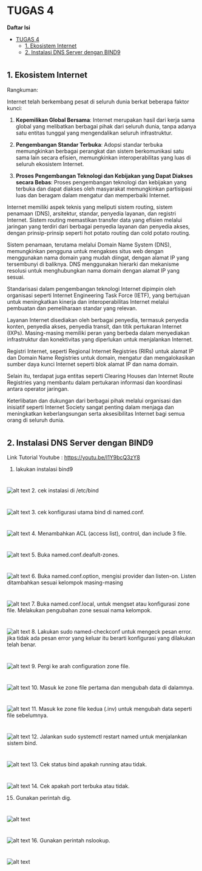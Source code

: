 # TUGAS 4

**Daftar Isi**
- [TUGAS 4](#tugas-4)
 [](#)
  - [1. Ekosistem Internet](#1-ekosistem-internet)
 [](#-1)
  - [2. Instalasi DNS Server dengan BIND9](#2-instalasi-dns-server-dengan-bind9)
#
## 1. Ekosistem Internet     
Rangkuman:

Internet telah berkembang pesat di seluruh dunia berkat beberapa faktor kunci:

1. **Kepemilikan Global Bersama**: Internet merupakan hasil dari kerja sama global yang melibatkan berbagai pihak dari seluruh dunia, tanpa adanya satu entitas tunggal yang mengendalikan seluruh infrastruktur.

2. **Pengembangan Standar Terbuka**: Adopsi standar terbuka memungkinkan berbagai perangkat dan sistem berkomunikasi satu sama lain secara efisien, memungkinkan interoperabilitas yang luas di seluruh ekosistem Internet.

3. **Proses Pengembangan Teknologi dan Kebijakan yang Dapat Diakses secara Bebas**: Proses pengembangan teknologi dan kebijakan yang terbuka dan dapat diakses oleh masyarakat memungkinkan partisipasi luas dan beragam dalam mengatur dan memperbaiki Internet.

Internet memiliki aspek teknis yang meliputi sistem routing, sistem penamaan (DNS), arsitektur, standar, penyedia layanan, dan registri Internet. Sistem routing memastikan transfer data yang efisien melalui jaringan yang terdiri dari berbagai penyedia layanan dan penyedia akses, dengan prinsip-prinsip seperti hot potato routing dan cold potato routing.

Sistem penamaan, terutama melalui Domain Name System (DNS), memungkinkan pengguna untuk mengakses situs web dengan menggunakan nama domain yang mudah diingat, dengan alamat IP yang tersembunyi di baliknya. DNS menggunakan hierarki dan mekanisme resolusi untuk menghubungkan nama domain dengan alamat IP yang sesuai.

Standarisasi dalam pengembangan teknologi Internet dipimpin oleh organisasi seperti Internet Engineering Task Force (IETF), yang bertujuan untuk meningkatkan kinerja dan interoperabilitas Internet melalui pembuatan dan pemeliharaan standar yang relevan.

Layanan Internet disediakan oleh berbagai penyedia, termasuk penyedia konten, penyedia akses, penyedia transit, dan titik pertukaran Internet (IXPs). Masing-masing memiliki peran yang berbeda dalam menyediakan infrastruktur dan konektivitas yang diperlukan untuk menjalankan Internet.

Registri Internet, seperti Regional Internet Registries (RIRs) untuk alamat IP dan Domain Name Registries untuk domain, mengatur dan mengalokasikan sumber daya kunci Internet seperti blok alamat IP dan nama domain.

Selain itu, terdapat juga entitas seperti Clearing Houses dan Internet Route Registries yang membantu dalam pertukaran informasi dan koordinasi antara operator jaringan.

Keterlibatan dan dukungan dari berbagai pihak melalui organisasi dan inisiatif seperti Internet Society sangat penting dalam menjaga dan meningkatkan keberlangsungan serta aksesibilitas Internet bagi semua orang di seluruh dunia.
#
## 2. Instalasi DNS Server dengan BIND9

Link Tutorial Youtube : https://youtu.be/I1Y9bcQ3zY8
1. lakukan instalasi bind9
#
![alt text](https://github.com/AliAzhar14/SysAdmin-3122500011/blob/main/TUGAS4/assets/1.png)
2. cek instalasi di /etc/bind
#
![alt text](https://github.com/AliAzhar14/SysAdmin-3122500011/blob/main/TUGAS4/assets/2.png)
3. cek konfigurasi utama bind di named.conf.
#
![alt text](https://github.com/AliAzhar14/SysAdmin-3122500011/blob/main/TUGAS4/assets/3.png)
4. Menambahkan ACL (access list), control, dan include 3 file.
#
![alt text](https://github.com/AliAzhar14/SysAdmin-3122500011/blob/main/TUGAS4/assets/4.png)
5. Buka named.conf.deafult-zones.
#
![alt text](https://github.com/AliAzhar14/SysAdmin-3122500011/blob/main/TUGAS4/assets/5.png)
6. Buka named.conf.option, mengisi provider dan listen-on. Listen ditambahkan sesuai kelompok masing-masing
#
![alt text](https://github.com/AliAzhar14/SysAdmin-3122500011/blob/main/TUGAS4/assets/6.png)
7. Buka named.conf.local, untuk mengset atau konfigurasi zone file. Melakukan pengubahan zone sesuai nama kelompok.
#
![alt text](https://github.com/AliAzhar14/SysAdmin-3122500011/blob/main/TUGAS4/assets/7.png)
8. Lakukan sudo named-checkconf untuk mengeck pesan error. jika tidak ada pesan error yang keluar itu berarti konfigurasi yang dilakukan telah benar.
#
![alt text](https://github.com/AliAzhar14/SysAdmin-3122500011/blob/main/TUGAS4/assets/11.png)
9. Pergi ke arah configuration zone file. 
#
![alt text](https://github.com/AliAzhar14/SysAdmin-3122500011/blob/main/TUGAS4/assets/9.png)
10. Masuk ke zone file pertama dan mengubah data di dalamnya.
#
![alt text](https://github.com/AliAzhar14/SysAdmin-3122500011/blob/main/TUGAS4/assets/10.png)
11. Masuk ke zone file kedua (.inv) untuk mengubah data seperti file sebelumnya.
#
![alt text](https://github.com/AliAzhar14/SysAdmin-3122500011/blob/main/TUGAS4/assets/12.png)
12. Jalankan sudo systemctl restart named untuk menjalankan sistem bind.
#
![alt text](https://github.com/AliAzhar14/SysAdmin-3122500011/blob/main/TUGAS4/assets/13.png)
13. Cek status bind apakah running atau tidak.
#
![alt text](https://github.com/AliAzhar14/SysAdmin-3122500011/blob/main/TUGAS4/assets/17.png)
14. Cek apakah port terbuka atau tidak.

15. Gunakan perintah dig.
#
![alt text](https://github.com/AliAzhar14/SysAdmin-3122500011/blob/main/TUGAS4/assets/16.png)
#
![alt text](https://github.com/AliAzhar14/SysAdmin-3122500011/blob/main/TUGAS4/assets/14.png)
16. Gunakan perintah nslookup.
#
![alt text](https://github.com/AliAzhar14/SysAdmin-3122500011/blob/main/TUGAS4/assets/15.png)
